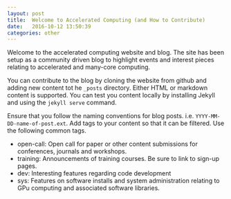 ```yaml
---
layout: post
title:  Welcome to Accelerated Computing (and How to Contribute)
date:   2016-10-12 13:50:39
categories: other
---
```


Welcome to the accelerated computing website and blog. The site has been setup as a community driven blog to highlight events and interest pieces relating to accelerated and many-core computing.

You can contribute to the blog by cloning the website from github and adding new content tot he `_posts` directory. Either HTML or markdown content is supported. You can test you content locally by installing Jekyll and using the `jekyll serve` command.

Ensure that you follow the naming conventions for blog posts. i.e. `YYYY-MM-DD-name-of-post.ext`. Add tags to your content so that it can be filtered. Use the following common tags.

* open-call: Open call for paper or other content submissions for conferences, journals and workshops.
* training: Announcements of training courses. Be sure to link to sign-up pages.
* dev: Interesting features regarding code development
* sys: Features on software installs and system administration relating to GPu computing and associated software libraries.
 
